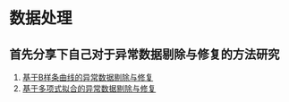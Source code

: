 # 数据处理
## 首先分享下自己对于异常数据剔除与修复的方法研究

1. [基于B样条曲线的异常数据剔除与修复](https://github.com/notmylove/Data-analysis/tree/master/eliminating%20abnormal%20data)
2. [基于多项式拟合的异常数据剔除与修复](https://github.com/notmylove/Dataanalysis/tree/master/eliminating%20abnormal%20data%EF%BC%88based%20on%20Polynomial%20fitting%EF%BC%89)

